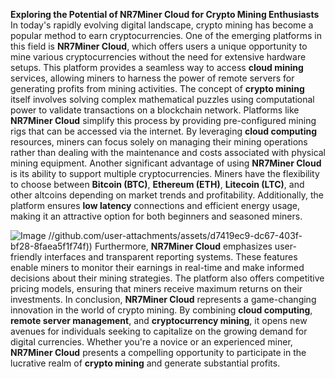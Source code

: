**Exploring the Potential of NR7Miner Cloud for Crypto Mining Enthusiasts**
In today's rapidly evolving digital landscape, crypto mining has become a popular method to earn cryptocurrencies. One of the emerging platforms in this field is **NR7Miner Cloud**, which offers users a unique opportunity to mine various cryptocurrencies without the need for extensive hardware setups. This platform provides a seamless way to access **cloud mining** services, allowing miners to harness the power of remote servers for generating profits from mining activities.
The concept of **crypto mining** itself involves solving complex mathematical puzzles using computational power to validate transactions on a blockchain network. Platforms like **NR7Miner Cloud** simplify this process by providing pre-configured mining rigs that can be accessed via the internet. By leveraging **cloud computing** resources, miners can focus solely on managing their mining operations rather than dealing with the maintenance and costs associated with physical mining equipment.
Another significant advantage of using **NR7Miner Cloud** is its ability to support multiple cryptocurrencies. Miners have the flexibility to choose between **Bitcoin (BTC)**, **Ethereum (ETH)**, **Litecoin (LTC)**, and other altcoins depending on market trends and profitability. Additionally, the platform ensures **low latency** connections and efficient energy usage, making it an attractive option for both beginners and seasoned miners.

![Image](https://github.com/user-attachments/assets/d7419ec9-dc67-403f-bf28-8faea5f1f74f)
 //github.com/user-attachments/assets/d7419ec9-dc67-403f-bf28-8faea5f1f74f))
Furthermore, **NR7Miner Cloud** emphasizes user-friendly interfaces and transparent reporting systems. These features enable miners to monitor their earnings in real-time and make informed decisions about their mining strategies. The platform also offers competitive pricing models, ensuring that miners receive maximum returns on their investments.
In conclusion, **NR7Miner Cloud** represents a game-changing innovation in the world of crypto mining. By combining **cloud computing**, **remote server management**, and **cryptocurrency mining**, it opens new avenues for individuals seeking to capitalize on the growing demand for digital currencies. Whether you're a novice or an experienced miner, **NR7Miner Cloud** presents a compelling opportunity to participate in the lucrative realm of **crypto mining** and generate substantial profits.
